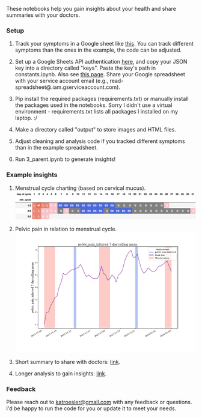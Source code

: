 These notebooks help you gain insights about your health and share summaries with your doctors.

### Setup

1. Track your symptoms in a Google sheet like [this](https://docs.google.com/spreadsheets/d/1ZZP9MqIlzUlu6MgsLTdogAXfqFi91Oi59sjLXQch_qQ/edit#gid=1102650863). You can track different symptoms than the ones in the example, the code can be adjusted.

2. Set up a Google Sheets API authentication [here](https://console.cloud.google.com/apis/credentials?pli=1), and copy your JSON key into a directory called "keys".  Paste the key's path in constants.ipynb. Also see [this page](https://console.cloud.google.com/iam-admin/serviceaccounts).  Share your Google spreadsheet with your service account email (e.g., read-spreadsheet@<project-name>.iam.gserviceaccount.com).

3. Pip install the required packages (requirements.txt) or manually install the packages used in the notebooks.  Sorry I didn't use a virtual environment - requirements.txt lists all packages I installed on my laptop. :/

4. Make a directory called "output" to store images and HTML files.

5. Adjust cleaning and analysis code if you tracked different symptoms than in the example spreadsheet.

6. Run 3_parent.ipynb to generate insights!

### Example insights
1. Menstrual cycle charting (based on cervical mucus).
![cycle charting](output/charting.png)

2. Pelvic pain in relation to menstrual cycle.
![pain by cycle](output/pelvic_pain_inferred_valid_only_True.png)

3. Short summary to share with doctors: [link](https://kroesler.com/health/analysis_for_drs.html).

4. Longer analysis to gain insights: [link](https://kroesler.com/health/analysis.html).

### Feedback
Please reach out to katroesler@gmail.com with any feedback or questions.  I'd be happy to run the code for you or update it to meet your needs.
